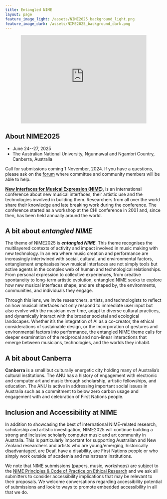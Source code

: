 ```yaml
---
title: Entangled NIME
layout: page
feature_image_light: /assets/NIME2025_background_light.png
feature_image_dark: /assets/NIME2025_background_dark.png
---
```


<div style="position: relative; padding-bottom: 56.25%; height: 0; overflow: hidden; width: 80%; margin: 0 auto;">
  <iframe src="https://www.youtube.com/embed/O9L2ZYHiMjY" style="position: absolute; top: 0; left: 0; width: 100%; height: 100%; padding-bottom:2em; " frameborder="0" allow="accelerometer; autoplay; clipboard-write; encrypted-media; gyroscope; picture-in-picture" allowfullscreen></iframe>
</div>

## About NIME2025

- June 24--27, 2025 
- The Australian National University, Ngunnawal and Ngambri Country, Canberra, Australia

Call for submissions coming 1 November, 2024. If you have a questions, please ask on the [forum](https://forum.nime.org) where committee and community members will be able to help. 

[**New Interfaces for Musical Expression (NIME)**](https://nime.org), is an international conference about new musical interfaces, their artistic use and the technologies involved in building them. Researchers from all over the world share their knowledge and late breaking work during the conference. The conference started as a workshop at the CHI conference in 2001 and, since then, has been held annually around the world.

## A bit about _entangled NIME_

The theme of NIME2025 is _**­entangled NIME**_. This theme recognises the multilayered contexts of activity and impact involved in music making with new technology. In an era where music creation and performance are increasingly intertwined with social, cultural, and environmental factors, entanglement emphasises how musical interfaces are not simply tools but active agents in the complex web of human and technological relationships. From personal expression to collective experiences, from creative spontaneity to long-term artistic evolution, entangled NIME seeks to explore how new musical interfaces shape, and are shaped by, the environments, communities, and individuals they engage.
 
Through this lens, we invite researchers, artists, and technologists to reflect on how musical interfaces not only respond to immediate user input but also evolve with the musician over time, adapt to diverse cultural practices, and dynamically interact with the broader societal and ecological landscapes. Whether it’s the integration of AI as a co-creator, the ethical considerations of sustainable design, or the incorporation of gestures and environmental factors into performance, the entangled NIME theme calls for deeper examination of the reciprocal and non-linear interactions that emerge between musicians, technologies, and the worlds they inhabit.

## A bit about Canberra

**Canberra** is a small but culturally energetic city holding many of Australia’s cultural institutions. The ANU has a history of engagement with electronic and computer art and music through scholarship, artistic fellowships, and education. The ANU is active in addressing important social issues in Australia such as a commitment to below zero carbon usage and engagement with and celebration of First Nations people.

## Inclusion and Accessibility at NIME

In addition to showcasing the best of international NIME-related research, scholarship and artistic investigation, NIME2025 will continue building a strong and inclusive scholarly computer music and art community in Australia. This is particularly important for supporting Australian and New Zealand researchers and artists who are young/emerging, historically disadvantaged, are Deaf, have a disability, are First Nations people or who simply work outside of academia and mainstream institutions.

We note that NIME submissions (papers, music, workshops) are subject to the [NIME Principles & Code of Practice on Ethical Research](https://nime.org/ethics/) and we ask all submitters to consider accessibility implications that may be relevant to their proposals. We welcome conversations regarding accessibility potential of submissions and look to ways to promote embedded accessibility in all that we do.
